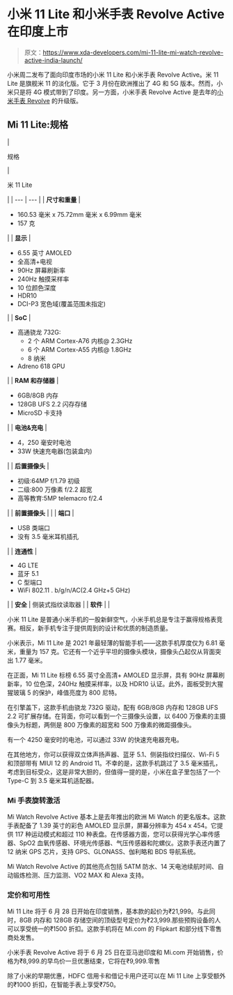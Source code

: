 # 小米 11 Lite 和小米手表 Revolve Active 在印度上市

> 原文：<https://www.xda-developers.com/mi-11-lite-mi-watch-revolve-active-india-launch/>

小米周二发布了面向印度市场的小米 11 Lite 和小米手表 Revolve Active。米 11 Lite 是旗舰米 11 的淡化版。它于 3 月份在欧洲推出了 4G 和 5G 版本。然而，小米只是将 4G 模式带到了印度。另一方面，小米手表 Revolve Active 是去年的[小米手表 Revolve](https://www.xda-developers.com/xiaomi-mi-watch-revolve-review/) 的升级版。

## Mi 11 Lite:规格

| 

规格

 | 

米 11 Lite

 |
| --- | --- |
| **尺寸和重量** | 

*   160.53 毫米 x 75.72mm 毫米 x 6.99mm 毫米
*   157 克

 |
| **显示** | 

*   6.55 英寸 AMOLED
*   全高清+电视
*   90Hz 屏幕刷新率
*   240Hz 触摸采样率
*   10 位颜色深度
*   HDR10
*   DCI-P3 宽色域(覆盖范围未指定)

 |
| **SoC** | 

*   高通骁龙 732G:
    *   2 个 ARM Cortex-A76 内核@ 2.3GHz
    *   6 个 ARM Cortex-A55 内核@ 1.8GHz
    *   8 纳米
*   Adreno 618 GPU

 |
| **RAM 和存储器** | 

*   6GB/8GB 内存
*   128GB UFS 2.2 闪存存储
*   MicroSD 卡支持

 |
| **电池&充电** | 

*   4，250 毫安时电池
*   33W 快速充电器(包装盒内)

 |
| **后置摄像头** | 

*   初级:64MP f/1.79 初级
*   二级:800 万像素 f/2.2 超宽
*   高等教育:5MP telemacro f/2.4

 |
| **前置摄像头** |  |
| **端口** | 

*   USB 类端口
*   没有 3.5 毫米耳机插孔

 |
| **连通性** | 

*   4G LTE
*   蓝牙 5.1
*   C 型端口
*   WiFi 802.11 . b/g/n/AC(2.4 GHz+5 GHz)

 |
| **安全** | 侧装式指纹读取器 |
| **软件** |  |

小米 11 Lite 是普通小米手机的一股新鲜空气，小米手机总是专注于赢得规格表竞赛。相反，新手机专注于提供周到的设计和优质的制造质量。

小米表示，Mi 11 Lite 是 2021 年最轻薄的智能手机——这款手机厚度仅为 6.81 毫米，重量为 157 克。它还有一个近乎平坦的摄像头模块，摄像头凸起仅从背面突出 1.77 毫米。

在正面，Mi 11 Lite 标榜 6.55 英寸全高清+ AMOLED 显示屏，具有 90Hz 屏幕刷新率，10 位色深，240Hz 触摸采样率，以及 HDR10 认证。此外，面板受到大猩猩玻璃 5 的保护，峰值亮度为 800 尼特。

在引擎盖下，这款手机由骁龙 732G 驱动，配有 6GB/8GB 内存和 128GB UFS 2.2 可扩展存储。在背面，你可以看到一个三摄像头设置，以 6400 万像素的主摄像头为标题，两侧是 800 万像素的超宽和 500 万像素的微距摄像头。

有一个 4250 毫安时的电池，可以通过 33W 的快速充电器充电。

在其他地方，你可以获得双立体声扬声器、蓝牙 5.1、侧装指纹扫描仪、Wi-Fi 5 和顶部带有 MIUI 12 的 Android 11。不幸的是，这款手机跳过了 3.5 毫米插孔，考虑到目标受众，这是非常大胆的，但值得一提的是，小米在盒子里包括了一个 Type-C 到 3.5 毫米耳机适配器。

### Mi 手表旋转激活

Mi Watch Revolve Active 基本上是去年推出的欧洲 Mi Watch 的更名版本。这款手表配备了 1.39 英寸的彩色 AMOLED 显示屏，屏幕分辨率为 454 x 454。它提供 117 种运动模式和超过 110 种表盘。在传感器方面，您可以获得光学心率传感器、SpO2 血氧传感器、环境光传感器、气压传感器和陀螺仪。这款手表还内置了 12 纳米 GPS 芯片，支持 GPS、GLONASS、伽利略和 BDS 导航系统。

Mi Watch Revolve Active 的其他亮点包括 5ATM 防水、14 天电池续航时间、自动锻炼检测、压力监测、VO2 MAX 和 Alexa 支持。

### 定价和可用性

Mi 11 Lite 将于 6 月 28 日开始在印度销售，基本款的起价为₹21,999。与此同时，8GB 内存和 128GB 存储空间的顶级型号定价为₹23,999.那些预购设备的人可以享受统一的₹1500 折扣。这款手机将在 Mi.com 的 Flipkart 和部分线下零售商处发售。

小米手表 Revolve Active 将于 6 月 25 日在亚马逊印度和 Mi.com 开始销售，价格为₹8,999.的早鸟价一旦优惠结束，它将在₹9,999.零售

除了小米的早期优惠，HDFC 信用卡和借记卡用户还可以在 Mi 11 Lite 上享受额外的₹1000 折扣，在智能手表上享受₹750。